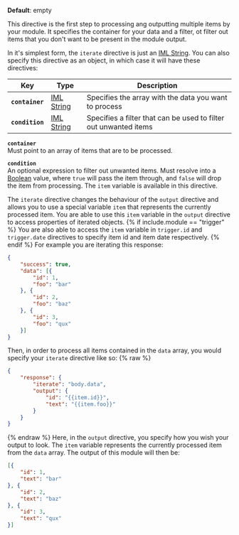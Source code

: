 **Default**: empty

This directive is the first step to processing ang outputting multiple
items by your module. It specifies the container for your data and a
filter, ot filter out items that you don't want to be present in the
module output.

In it's simplest form, the `iterate` directive is just an
[IML String](types.md#iml-string). You can also specify this directive
as an object, in which case it will have these directives:

| Key             | Type                              | Description                                                      |
| ---             | ---                               | ---                                                              |
| **`container`** | [IML String](types.md#iml-string) | Specifies the array with the data you want to process            |
| **`condition`** | [IML String](types.md#iml-string) | Specifies a filter that can be used to filter out unwanted items |

**`container`**  
Must point to an array of items that are to be processed.

**`condition`**  
An optional expression to filter out unwanted items.
Must resolve into a [Boolean](types.md#boolean) value, where `true` will
pass the item through, and `false` will drop the item from processing.
The `item` variable is available in this directive.

The `iterate` directive changes the behaviour of the `output` directive
and allows you to use a special variable `item` that represents the
currently processed item. You are able to use this `item` variable in
the `output` directive to access properties of iterated objects. {% if
include.module == "trigger" %} You are also able to access the `item`
variable in `trigger.id` and `trigger.date` directives to specify item
id and item date respectively. {% endif %} For example you are iterating
this response:
```json
{
    "success": true,
    "data": [{
        "id": 1,
        "foo": "bar"
    }, {
        "id": 2,
        "foo": "baz"
    }, {
        "id": 3,
        "foo": "qux"
    }]
}
```
Then, in order to process all items contained in the `data` array, you
would specify your `iterate` directive like so:
{% raw %}
```json
{
    "response": {
        "iterate": "body.data",
        "output": {
            "id": "{{item.id}}",
            "text": "{{item.foo}}"
        }
    }
}
```
{% endraw %}
Here, in the `output` directive, you specify how you wish your output to
look. The `item` variable represents the currently processed item
from the `data` array. The output of this module will then be:
```json
[{
    "id": 1,
    "text": "bar"
}, {
    "id": 2,
    "text": "baz"
}, {
    "id": 3,
    "text": "qux"
}]
```
